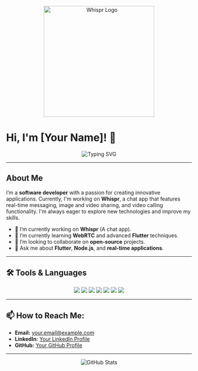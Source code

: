 <!-- Add your image (Replace the link with your own photo or graphic) -->
<p align="center">
  <img src="https://your-image-link-here.com" alt="Whispr Logo" width="300"/>
</p>

# Hi, I'm [Your Name]! 👋

<p align="center">
  <img src="https://readme-typing-svg.herokuapp.com?size=25&duration=3000&color=00BFFF&center=true&vCenter=true&width=500&height=50&lines=Flutter+Developer;Full+Stack+Enthusiast;Always+learning+new+things!" alt="Typing SVG" />
</p>

---

## About Me

I’m a **software developer** with a passion for creating innovative applications. Currently, I'm working on **Whispr**, a chat app that features real-time messaging, image and video sharing, and video calling functionality. I'm always eager to explore new technologies and improve my skills.

- 🔭 I’m currently working on **Whispr** (A chat app).
- 🌱 I’m currently learning **WebRTC** and advanced **Flutter** techniques.
- 👯 I’m looking to collaborate on **open-source** projects.
- 💬 Ask me about **Flutter**, **Node.js**, and **real-time applications**.

---

## 🛠️ Tools & Languages

<p align="center">
  <img src="https://img.shields.io/badge/Dart-0175C2?style=for-the-badge&logo=dart&logoColor=white" />
  <img src="https://img.shields.io/badge/Flutter-02569B?style=for-the-badge&logo=flutter&logoColor=white" />
  <img src="https://img.shields.io/badge/JavaScript-F7DF1E?style=for-the-badge&logo=javascript&logoColor=black" />
  <img src="https://img.shields.io/badge/Node.js-43853D?style=for-the-badge&logo=node-dot-js&logoColor=white" />
  <img src="https://img.shields.io/badge/MongoDB-47A248?style=for-the-badge&logo=mongodb&logoColor=white" />
  <img src="https://img.shields.io/badge/Git-F05032?style=for-the-badge&logo=git&logoColor=white" />
  <img src="https://img.shields.io/badge/Heroku-430098?style=for-the-badge&logo=heroku&logoColor=white" />
</p>

---

## 📫 How to Reach Me:

- **Email:** [your.email@example.com](mailto:your.email@example.com)
- **LinkedIn:** [Your LinkedIn Profile](https://www.linkedin.com/in/your-profile/)
- **GitHub:** [Your GitHub Profile](https://github.com/yourusername)

---

<p align="center">
  <img src="https://github-readme-stats.vercel.app/api?username=yourusername&show_icons=true&theme=radical" alt="GitHub Stats" />
</p>
